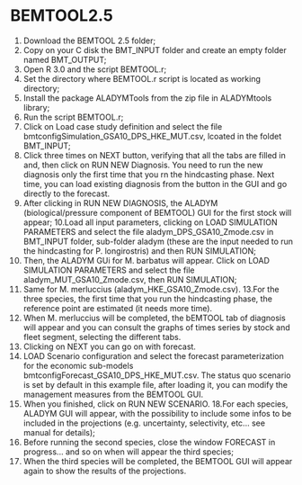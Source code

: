 # BEMTOOL2.5

1. Download the BEMTOOL 2.5 folder;
2. Copy on your C disk the BMT_INPUT folder and create an empty folder named BMT_OUTPUT;
3. Open R 3.0 and the script BEMTOOL.r;
4. Set the directory where BEMTOOL.r script is located as working directory;
5. Install the package ALADYMTools from the zip file in ALADYMtools library;
6. Run the script BEMTOOL.r;
7. Click on Load case study definition and select the file bmtconfigSimulation_GSA10_DPS_HKE_MUT.csv, lcoated in the foldet BMT_INPUT;
8. Click three times on NEXT button, verifying that all the tabs are filled in and, then click on RUN NEW Diagnosis. You need to run the new diagnosis only the first time that you rn the hindcasting phase. Next time, you can load existing diagnosis from the button in the GUI and go directly to the forecast.
9. After clicking in RUN NEW DIAGNOSIS, the ALADYM (biological/pressure component of BEMTOOL) GUI for the first stock will appear;
10.Load all input parameters, clicking on LOAD SIMULATION PARAMETERS and select the file aladym_DPS_GSA10_Zmode.csv in BMT_INPUT folder, sub-folder aladym (these are the input needed to run the hindcasting for P. longirostris) and then RUN SIMULATION;
11. Then, the ALADYM GUi for M. barbatus will appear. Click on LOAD SIMULATION PARAMETERS and select the file aladym_MUT_GSA10_Zmode.csv, then RUN SIMULATION;
12. Same for M. merluccius (aladym_HKE_GSA10_Zmode.csv).
13.For the three species, the first time that you run the hindcasting phase, the reference point are estimated (it needs more time). 
14. When M. merluccius will be completed, the bEMTOOL tab of diagnosis will appear and you can consult the graphs of times series by stock and fleet segment, selecting the different tabs.
15. Clicking on NEXT you can go on with forecast.
16. LOAD Scenario configuration and select the forecast parameterization for the economic sub-models bmtconfigForecast_GSA10_DPS_HKE_MUT.csv. The status quo scenario is set by default in this example file, after loading it, you can modify the management measures from the BEMTOOL GUI.
17. When you finished, click on RUN NEW SCENARIO. 
18.For each species, ALADYM GUI will appear, with the possibility to include some infos to be included in the projections (e.g. uncertainty, selectivity, etc... see manual for details);
19. Before running the second species, close the window FORECAST in progress... and so on when will appear the third species;
18. When the third species will be completed, the BEMTOOL GUI will appear again to show the results of the projections. 
